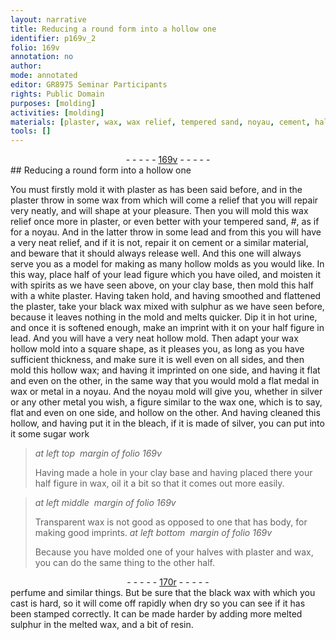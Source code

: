 ```yaml
---
layout: narrative
title: Reducing a round form into a hollow one
identifier: p169v_2
folio: 169v
annotation: no
author:
mode: annotated
editor: GR8975 Seminar Participants
rights: Public Domain
purposes: [molding]
activities: [molding]
materials: [plaster, wax, wax relief, tempered sand, noyau, cement, half of your lead figure which you have oiled, clay base, white plaster, black wax mixed with sulphur, hot urine, half figure in lead, silver, bleach, half figure, perfume, black wax, melted sulphur, melted wax, resin.]
tools: []
---
```


 <div class="folio" align="center">- - - - - <a href="http://gallica.bnf.fr/ark:/12148/btv1b10500001g/f344.image" target="_blank">169v</a> - - - - - </div> 
## Reducing a round form into a hollow one

 
You must firstly mold it with <span class="material">plaster</span> as has been said before, and in the <span class="material">plaster</span> throw in some <span class="material">wax</span> from which will come a relief that you will repair very neatly, and will shape at your pleasure. Then you will <span class="activity">mold</span> this <span class="material">wax relief</span> once more in <span class="material">plaster</span>, or even better with your <span class="material">tempered sand</span>, #, as if for a <span class="material">noyau</span>. And in the latter throw in some lead and from this you will have a very neat relief, and if it is not, <span class="activity">repair</span> it on <span class="material">cement</span> or a similar material, and beware that it should always release well. And this one will always serve you as a model for making as many hollow molds as you would like. In this way, place <span class="material">half of your lead figure which you have oiled</span>, and moisten it with spirits as we have seen above, on your <span class="material">clay base</span>, then <span class="activity">mold</span> this half with a <span class="material">white plaster</span>. Having taken hold, and having smoothed and flattened the <span class="material">plaster</span>, take your <span class="material">black wax mixed with sulphur</span> as we have seen before, because it leaves nothing in the mold and melts quicker. Dip it in <span class="material">hot urine</span>, and once it is softened enough, make an imprint with it on your <span class="material">half figure in lead</span>. And you will have a very neat hollow mold. Then adapt your wax hollow mold into a square shape, as it pleases you, as long as you have sufficient thickness, and make sure it is well even on all sides, and then mold this hollow wax; and having it imprinted on one side, and having it flat and even on the other, in the same way that you would mold a flat medal in wax or metal in a <span class="material">noyau</span>. And the <span class="material">noyau</span> mold will give you, whether in <span class="material">silver</span> or any other metal you wish, a figure similar to the wax one, which is to say, flat and even on one side, and hollow on the other. And having cleaned this hollow, and having put it in the <span class="material">bleach</span>, if it is made of <span class="material">silver</span>, you can put into it some sugar work
 
> *at left top  margin of folio 169v*
> 
> Having made a hole in your <span class="material">clay base</span> and having placed there your <span class="material">half figure</span> in <span class="material">wax</span>, oil it a bit so that it comes out more easily.
 
> *at left middle  margin of folio 169v*
> 
> Transparent wax is not good as opposed to one that has body, for making good imprints.
 <span class="figure"></span> 
> *at left bottom  margin of folio 169v*
> 
> Because you have molded one of your halves with <span class="material">plaster</span> and <span class="material">wax</span>, you can do the same thing to the other half.
 <div class="folio" align="center">- - - - - <a href="http://gallica.bnf.fr/ark:/12148/btv1b10500001g/f345.image" target="_blank">170r</a> - - - - - </div> 
<span class="material">perfume</span> and similar things. But be sure that the <span class="material">black wax</span> with which you cast is hard, so it will come off rapidly when dry so you can see if it has been stamped correctly. It can be made harder by adding more <span class="material">melted sulphur</span> in the <span class="material">melted wax</span>, and a bit of <span class="material">resin.</span>
 